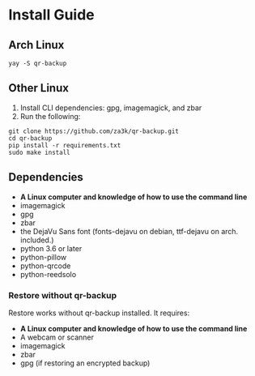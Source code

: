 # Install Guide
## Arch Linux
    yay -S qr-backup

## Other Linux
1. Install CLI dependencies: gpg, imagemagick, and zbar
2. Run the following:

```
git clone https://github.com/za3k/qr-backup.git
cd qr-backup
pip install -r requirements.txt
sudo make install
```

## Dependencies
- **A Linux computer and knowledge of how to use the command line**
- imagemagick
- gpg
- zbar
- the DejaVu Sans font (fonts-dejavu on debian,  ttf-dejavu on arch. included.)
- python 3.6 or later
- python-pillow
- python-qrcode
- python-reedsolo

### Restore without qr-backup
Restore works without qr-backup installed. It requires:

- **A Linux computer and knowledge of how to use the command line**
- A webcam or scanner
- imagemagick
- zbar
- gpg (if restoring an encrypted backup)
